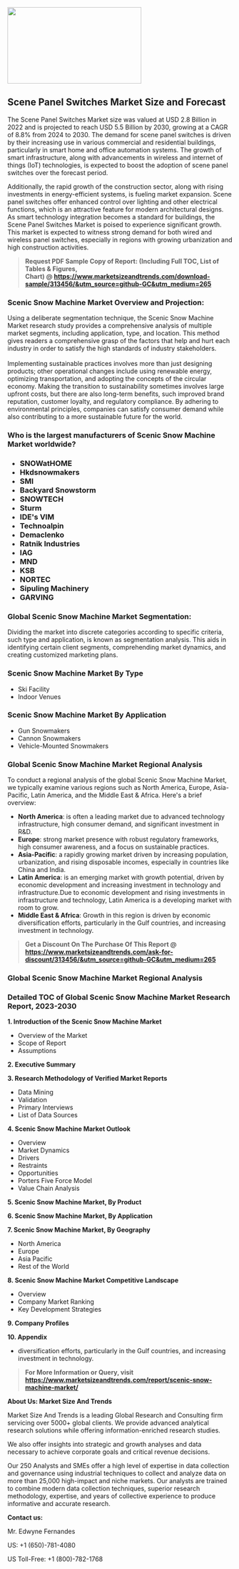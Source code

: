 <p><img class="alignnone size-medium wp-image-20088" src="https://ffe5etoiles.com/wp-content/uploads/2024/12/MST1-300x171.png" alt="" width="300" height="171" /></p><h2>Scene Panel Switches Market Size and Forecast</h2><p>The Scene Panel Switches Market size was valued at USD 2.8 Billion in 2022 and is projected to reach USD 5.5 Billion by 2030, growing at a CAGR of 8.8% from 2024 to 2030. The demand for scene panel switches is driven by their increasing use in various commercial and residential buildings, particularly in smart home and office automation systems. The growth of smart infrastructure, along with advancements in wireless and internet of things (IoT) technologies, is expected to boost the adoption of scene panel switches over the forecast period.</p><p>Additionally, the rapid growth of the construction sector, along with rising investments in energy-efficient systems, is fueling market expansion. Scene panel switches offer enhanced control over lighting and other electrical functions, which is an attractive feature for modern architectural designs. As smart technology integration becomes a standard for buildings, the Scene Panel Switches Market is poised to experience significant growth. This market is expected to witness strong demand for both wired and wireless panel switches, especially in regions with growing urbanization and high construction activities.</p></p><blockquote id="" class=""><strong>Request PDF Sample Copy of Report: (Including Full TOC, List of Tables &amp; Figures, Chart)&nbsp;@&nbsp;<strong><a href="https://www.marketsizeandtrends.com/download-sample/313456/&utm_source=github-GC&utm_medium=265" target="_blank">https://www.marketsizeandtrends.com/download-sample/313456/&utm_source=github-GC&utm_medium=265</a></strong></strong></blockquote><h3 id="" class="">Scenic Snow Machine Market&nbsp;Overview and Projection:</h3><p id="" class="">Using a deliberate segmentation technique, the Scenic Snow Machine Market research study provides a comprehensive analysis of multiple market segments, including application, type, and location. This method gives readers a comprehensive grasp of the factors that help and hurt each industry in order to satisfy the high standards of industry stakeholders. <br /> <br />Implementing sustainable practices involves more than just designing products; other operational changes include using renewable energy, optimizing transportation, and adopting the concepts of the circular economy. Making the transition to sustainability sometimes involves large upfront costs, but there are also long-term benefits, such improved brand reputation, customer loyalty, and regulatory compliance. By adhering to environmental principles, companies can satisfy consumer demand while also contributing to a more sustainable future for the world.</p><h3 id="" class="">Who is the largest manufacturers of&nbsp;Scenic Snow Machine Market worldwide?</h3><h3 class=""><p><ul><li>SNOWatHOME </li><li> Hkdsnowmakers </li><li> SMI </li><li> Backyard Snowstorm </li><li> SNOWTECH </li><li> Sturm </li><li> IDE's VIM </li><li> Technoalpin </li><li> Demaclenko </li><li> Ratnik Industries </li><li> IAG </li><li> MND </li><li> KSB </li><li> NORTEC </li><li> Sipuling Machinery </li><li> GARVING</li></ul></p></h3><h3 id="" class="">Global&nbsp;Scenic Snow Machine Market Segmentation:</h3><p id="" class="">Dividing the market into discrete categories according to specific criteria, such type and application, is known as segmentation analysis. This aids in identifying certain client segments, comprehending market dynamics, and creating customized marketing plans.</p><h3 id="" class="">Scenic Snow Machine Market&nbsp;By Type</h3><p><p><ul><li>Ski Facility</li><li> Indoor Venues</p></li></ul></p></p><h3 id="" class="">Scenic Snow Machine Market&nbsp;By Application</h3><p class=""><p><ul><li>Gun Snowmakers</li><li> Cannon Snowmakers</li><li> Vehicle-Mounted Snowmakers</li></ul></p></p><h3 id="" class="">Global Scenic Snow Machine Market Regional Analysis</h3><p id="" class="">To conduct a regional analysis of the global Scenic Snow Machine Market, we typically examine various regions such as North America, Europe, Asia-Pacific, Latin America, and the Middle East &amp; Africa. Here's a brief overview:</p><ul><li><strong>North America</strong>: is often a leading market due to advanced technology infrastructure, high consumer demand, and significant investment in R&amp;D.</li><li><strong>Europe</strong>: strong market presence with robust regulatory frameworks, high consumer awareness, and a focus on sustainable practices.</li><li><strong>Asia-Pacific</strong>: a rapidly growing market driven by increasing population, urbanization, and rising disposable incomes, especially in countries like China and India.</li><li><strong>Latin America</strong>: is an emerging market with growth potential, driven by economic development and increasing investment in technology and infrastructure.Due to economic development and rising investments in infrastructure and technology, Latin America is a developing market with room to grow.</li><li><strong>Middle East &amp; Africa</strong>: Growth in this region is driven by economic diversification efforts, particularly in the Gulf countries, and increasing investment in technology.</li></ul><blockquote id="" class=""><strong>Get a Discount On The Purchase Of This Report @ <strong><a href="https://www.marketsizeandtrends.com/ask-for-discount/313456/&utm_source=github-GC&utm_medium=265" target="_blank">https://www.marketsizeandtrends.com/ask-for-discount/313456/&utm_source=github-GC&utm_medium=265</a></strong></strong></blockquote><h3 id="" class="">Global Scenic Snow Machine Market Regional Analysis</h3><h3 id="" class="">Detailed TOC of Global Scenic Snow Machine Market Research Report, 2023-2030</h3><p id="" class=""><strong>1. Introduction of the Scenic Snow Machine Market</strong></p><ul><li>Overview of the Market</li><li>Scope of Report</li><li>Assumptions</li></ul><p id="" class=""><strong>2. Executive Summary</strong></p><p id="" class=""><strong>3. Research Methodology of Verified Market Reports</strong></p><ul><li>Data Mining</li><li>Validation</li><li>Primary Interviews</li><li>List of Data Sources</li></ul><p id="" class=""><strong>4. Scenic Snow Machine Market Outlook</strong></p><ul><li>Overview</li><li>Market Dynamics</li><li>Drivers</li><li>Restraints</li><li>Opportunities</li><li>Porters Five Force Model</li><li>Value Chain Analysis</li></ul><p id="" class=""><strong>5. Scenic Snow Machine Market, By Product</strong></p><p id="" class=""><strong>6. Scenic Snow Machine Market, By Application</strong></p><p id="" class=""><strong>7. Scenic Snow Machine Market, By Geography</strong></p><ul><li>North America</li><li>Europe</li><li>Asia Pacific</li><li>Rest of the World</li></ul><p id="" class=""><strong>8. Scenic Snow Machine Market Competitive Landscape</strong></p><ul><li>Overview</li><li>Company Market Ranking</li><li>Key Development Strategies</li></ul><p id="" class=""><strong>9. Company Profiles</strong></p><p id="" class=""><strong>10. Appendix</strong></p><ul><li>diversification efforts, particularly in the Gulf countries, and increasing investment in technology.</li></ul><blockquote id="" class=""><strong>For More Information or Query, visit <strong><strong><a href="https://www.marketsizeandtrends.com/report/scenic-snow-machine-market/" target="_blank">https://www.marketsizeandtrends.com/report/scenic-snow-machine-market/</a></strong></strong></strong></blockquote><p id="" class=""><strong>About Us: Market Size And Trends</strong></p><p id="" class="">Market Size And Trends is a leading Global Research and Consulting firm servicing over 5000+ global clients. We provide advanced analytical research solutions while offering information-enriched research studies.</p><p id="" class="">We also offer insights into strategic and growth analyses and data necessary to achieve corporate goals and critical revenue decisions.</p><p id="" class="">Our 250 Analysts and SMEs offer a high level of expertise in data collection and governance using industrial techniques to collect and analyze data on more than 25,000 high-impact and niche markets. Our analysts are trained to combine modern data collection techniques, superior research methodology, expertise, and years of collective experience to produce informative and accurate research.</p><p id="" class=""><strong>Contact us:</strong></p><p id="" class="">Mr. Edwyne Fernandes</p><p id="" class="">US: +1 (650)-781-4080</p><p id="" class="">US Toll-Free: +1 (800)-782-1768</p>
